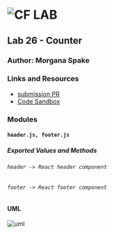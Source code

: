 ![CF](http://i.imgur.com/7v5ASc8.png) LAB  
=================================================  
  
## Lab 26 - Counter  
  
### Author: Morgana Spake  
  
### Links and Resources  
* [submission PR](https://github.com/401-advanced-javascript-mspake/lab-26/pull/1)  
* [Code Sandbox](https://codesandbox.io/s/starter-code-fqs2n)  
  
### Modules  
#### `header.js, footer.js`  
##### Exported Values and Methods  
  
###### `header -> React header component`  
###### `footer -> React footer component`  
  
#### UML  
![uml]()  